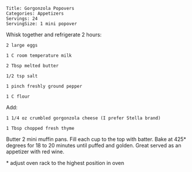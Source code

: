 ~~~ recipe-info
Title: Gorgonzola Popovers
Categories: Appetizers
Servings: 24
ServingSize: 1 mini popover
~~~

Whisk together and refrigerate 2 hours:

~~~ recipe-ingredients
2 large eggs

1 C room temperature milk

2 Tbsp melted butter

1/2 tsp salt

1 pinch freshly ground pepper

1 C flour
~~~

Add:

~~~ recipe-ingredients
1 1/4 oz crumbled gorgonzola cheese (I prefer Stella brand)

1 Tbsp chopped fresh thyme
~~~

Butter 2 mini muffin pans.   Fill each cup to the top with batter.  Bake at 425* degrees for 18 to
20 minutes until puffed and golden.  Great served as an appetizer with red wine.

\* adjust oven rack to the highest position in oven
